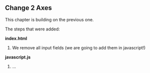 ## Change 2 Axes

This chapter is building on the previous one.

The steps that were added:

**index.html**

1. We remove all input fields (we are going to add them in javascript!)

**javascript.js**

1. …
